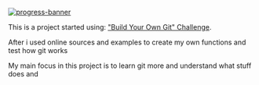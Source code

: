 [![progress-banner](https://media.licdn.com/dms/image/v2/D5612AQE4VnvaxjmybQ/article-cover_image-shrink_720_1280/article-cover_image-shrink_720_1280/0/1695972521052?e=2147483647&v=beta&t=kKrUSFv_MK98n_ELCyPPa2mfXKVOddfrYnkHOepmUZ0)](https://git-scm.com/)

This is a project started using:
["Build Your Own Git" Challenge](https://codecrafters.io/challenges/git).

After i used online sources and examples to create my own functions and test how git works

My main focus in this project is to learn git more and understand what stuff does and